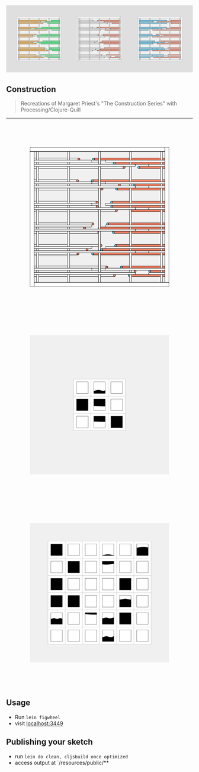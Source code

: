 ![](./docs/5.png)
## Construction

> Recreations of Margaret Priest's "The Construction Series" with Processing/Clojure-Quill

---
<div style="padding: 64px"><img src="./docs/2.png" /></div>
<div style="padding: 64px"><img src="./docs/3.png" /></div>
<div style="padding: 64px"><img src="./docs/4.png" /></div>

## Usage

- Run `lein figwheel`
- visit [localhost:3449](http://localhost:3449)

## Publishing your sketch

- run `lein do clean, cljsbuild once optimized`
- access output at `/resources/public/**

